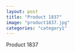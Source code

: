 ```yaml
---
layout: post
title: "Product 1837"
image: "product1837.jpg"
categories: "category1"
---
```

Product 1837
